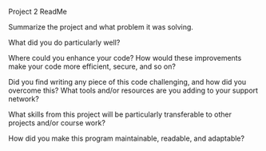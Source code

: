 Project 2 ReadMe 

Summarize the project and what problem it was solving.

What did you do particularly well?

Where could you enhance your code? How would these improvements make your code more efficient, secure, and so on?

Did you find writing any piece of this code challenging, and how did you overcome this? What tools and/or resources are you adding to your support network?

What skills from this project will be particularly transferable to other projects and/or course work?

How did you make this program maintainable, readable, and adaptable?


